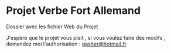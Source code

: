 Projet Verbe Fort Allemand
================

Dossier avec les fichier Web du Projet

J'espère que le projet vous plait , si vous voulez faire des modifs , demandez moi l'authorisation : gasher@hotmail.fr
